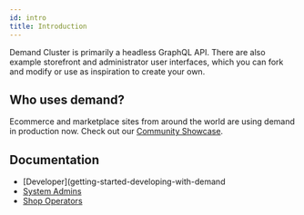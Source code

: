 ```yaml
---
id: intro
title: Introduction
---
```


Demand Cluster is primarily a headless GraphQL API. There are also example storefront and administrator user interfaces, which you can fork and modify or use as inspiration to create your own.

## Who uses demand?

Ecommerce and marketplace sites from around the world are using demand in production now. Check out our [Community Showcase](community-showcase).

## Documentation

- [Developer](getting-started-developing-with-demand
- [System Admins](deploying)
- [Shop Operators](dashboard)

